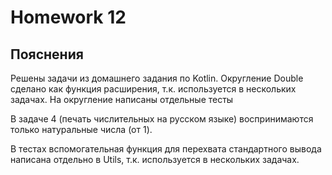 # Homework 12

## Пояснения

Решены задачи из домашнего задания по Kotlin.
Округление Double сделано как функция расширения, т.к. используется в нескольких задачах. На округление написаны отдельные тесты

В задаче 4 (печать числительных на русском языке) воспринимаются только натуральные числа (от 1).

В тестах вспомогательная функция для перехвата стандартного вывода написана отдельно в Utils, т.к. используется в нескольких задачах.